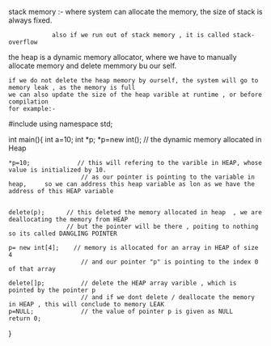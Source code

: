 stack memory :- where system can allocate the memory, the size of stack is always fixed.

                also if we run out of stack memory , it is called stack-overflow


the heap is a dynamic memory allocator, where we have to manually allocate memory and delete memmory bu our self.

    if we do not delete the heap memory by ourself, the system will go to memory leak , as the memory is full
    we can also update the size of the heap varible at runtime , or before compilation
    for example:-

#include<iostream>
using namespace std;

int main(){
    int a=10;
    int *p;
    *p=new int();     // the dynamic memory allocated in Heap

    *p=10;             // this will refering to the varible in HEAP, whose value is initialized by 10.
                        // as our pointer is pointing to the variable in heap,     so we can address this heap variable as lon as we have the address of this HEAP variable


    delete(p);      // this deleted the memory allocated in heap  , we are deallocating the memory from HEAP
                    // but the pointer will be there , poiting to nothing so its called DANGLING POINTER

    p= new int[4];    // memory is allocated for an array in HEAP of size 4
                        // and our pointer "p" is pointing to the index 0 of that array

    delete[]p;          // delete the HEAP array varible , which is pointed by the pointer p
                        // and if we dont delete / deallocate the memory in HEAP , this will conclude to memory LEAK
    p=NULL;             // the value of pointer p is given as NULL
    return 0;
}